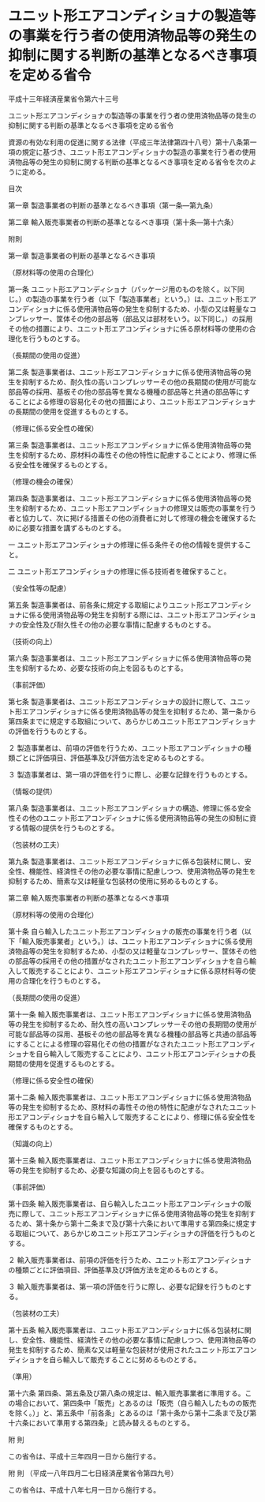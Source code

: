 # ユニット形エアコンディショナの製造等の事業を行う者の使用済物品等の発生の抑制に関する判断の基準となるべき事項を定める省令

平成十三年経済産業省令第六十三号

ユニット形エアコンディショナの製造等の事業を行う者の使用済物品等の発生の抑制に関する判断の基準となるべき事項を定める省令

資源の有効な利用の促進に関する法律（平成三年法律第四十八号）第十八条第一項の規定に基づき、ユニット形エアコンディショナの製造の事業を行う者の使用済物品等の発生の抑制に関する判断の基準となるべき事項を定める省令を次のように定める。

目次

第一章 製造事業者の判断の基準となるべき事項（第一条―第九条）

第二章 輸入販売事業者の判断の基準となるべき事項（第十条―第十六条）

附則

第一章 製造事業者の判断の基準となるべき事項

（原材料等の使用の合理化）

第一条 ユニット形エアコンディショナ（パッケージ用のものを除く。以下同じ。）の製造の事業を行う者（以下「製造事業者」という。）は、ユニット形エアコンディショナに係る使用済物品等の発生を抑制するため、小型の又は軽量なコンプレッサー、筐体その他の部品等（部品又は部材をいう。以下同じ。）の採用その他の措置により、ユニット形エアコンディショナに係る原材料等の使用の合理化を行うものとする。

（長期間の使用の促進）

第二条 製造事業者は、ユニット形エアコンディショナに係る使用済物品等の発生を抑制するため、耐久性の高いコンプレッサーその他の長期間の使用が可能な部品等の採用、基板その他の部品等を異なる機種の部品等と共通の部品等にすることによる修理の容易化その他の措置により、ユニット形エアコンディショナの長期間の使用を促進するものとする。

（修理に係る安全性の確保）

第三条 製造事業者は、ユニット形エアコンディショナに係る使用済物品等の発生を抑制するため、原材料の毒性その他の特性に配慮することにより、修理に係る安全性を確保するものとする。

（修理の機会の確保）

第四条 製造事業者は、ユニット形エアコンディショナに係る使用済物品等の発生を抑制するため、ユニット形エアコンディショナの修理又は販売の事業を行う者と協力して、次に掲げる措置その他の消費者に対して修理の機会を確保するために必要な措置を講ずるものとする。

一 ユニット形エアコンディショナの修理に係る条件その他の情報を提供すること。

二 ユニット形エアコンディショナの修理に係る技術者を確保すること。

（安全性等の配慮）

第五条 製造事業者は、前各条に規定する取組によりユニット形エアコンディショナに係る使用済物品等の発生を抑制する際には、ユニット形エアコンディショナの安全性及び耐久性その他の必要な事情に配慮するものとする。

（技術の向上）

第六条 製造事業者は、ユニット形エアコンディショナに係る使用済物品等の発生を抑制するため、必要な技術の向上を図るものとする。

（事前評価）

第七条 製造事業者は、ユニット形エアコンディショナの設計に際して、ユニット形エアコンディショナに係る使用済物品等の発生を抑制するため、第一条から第四条までに規定する取組について、あらかじめユニット形エアコンディショナの評価を行うものとする。

２ 製造事業者は、前項の評価を行うため、ユニット形エアコンディショナの種類ごとに評価項目、評価基準及び評価方法を定めるものとする。

３ 製造事業者は、第一項の評価を行うに際し、必要な記録を行うものとする。

（情報の提供）

第八条 製造事業者は、ユニット形エアコンディショナの構造、修理に係る安全性その他のユニット形エアコンディショナに係る使用済物品等の発生の抑制に資する情報の提供を行うものとする。

（包装材の工夫）

第九条 製造事業者は、ユニット形エアコンディショナに係る包装材に関し、安全性、機能性、経済性その他の必要な事情に配慮しつつ、使用済物品等の発生を抑制するため、簡素な又は軽量な包装材の使用に努めるものとする。

第二章 輸入販売事業者の判断の基準となるべき事項

（原材料等の使用の合理化）

第十条 自ら輸入したユニット形エアコンディショナの販売の事業を行う者（以下「輸入販売事業者」という。）は、ユニット形エアコンディショナに係る使用済物品等の発生を抑制するため、小型の又は軽量なコンプレッサー、筐体その他の部品等の採用その他の措置がなされたユニット形エアコンディショナを自ら輸入して販売することにより、ユニット形エアコンディショナに係る原材料等の使用の合理化を行うものとする。

（長期間の使用の促進）

第十一条 輸入販売事業者は、ユニット形エアコンディショナに係る使用済物品等の発生を抑制するため、耐久性の高いコンプレッサーその他の長期間の使用が可能な部品等の採用、基板その他の部品等を異なる機種の部品等と共通の部品等にすることによる修理の容易化その他の措置がなされたユニット形エアコンディショナを自ら輸入して販売することにより、ユニット形エアコンディショナの長期間の使用を促進するものとする。

（修理に係る安全性の確保）

第十二条 輸入販売事業者は、ユニット形エアコンディショナに係る使用済物品等の発生を抑制するため、原材料の毒性その他の特性に配慮がなされたユニット形エアコンディショナを自ら輸入して販売することにより、修理に係る安全性を確保するものとする。

（知識の向上）

第十三条 輸入販売事業者は、ユニット形エアコンディショナに係る使用済物品等の発生を抑制するため、必要な知識の向上を図るものとする。

（事前評価）

第十四条 輸入販売事業者は、自ら輸入したユニット形エアコンディショナの販売に際して、ユニット形エアコンディショナに係る使用済物品等の発生を抑制するため、第十条から第十二条まで及び第十六条において準用する第四条に規定する取組について、あらかじめユニット形エアコンディショナの評価を行うものとする。

２ 輸入販売事業者は、前項の評価を行うため、ユニット形エアコンディショナの種類ごとに評価項目、評価基準及び評価方法を定めるものとする。

３ 輸入販売事業者は、第一項の評価を行うに際し、必要な記録を行うものとする。

（包装材の工夫）

第十五条 輸入販売事業者は、ユニット形エアコンディショナに係る包装材に関し、安全性、機能性、経済性その他の必要な事情に配慮しつつ、使用済物品等の発生を抑制するため、簡素な又は軽量な包装材が使用されたユニット形エアコンディショナを自ら輸入して販売することに努めるものとする。

（準用）

第十六条 第四条、第五条及び第八条の規定は、輸入販売事業者に準用する。この場合において、第四条中「販売」とあるのは「販売（自ら輸入したものの販売を除く。）」と、第五条中「前各条」とあるのは「第十条から第十二条まで及び第十六条において準用する第四条」と読み替えるものとする。

附 則

この省令は、平成十三年四月一日から施行する。

附 則 （平成一八年四月二七日経済産業省令第四九号）

この省令は、平成十八年七月一日から施行する。
